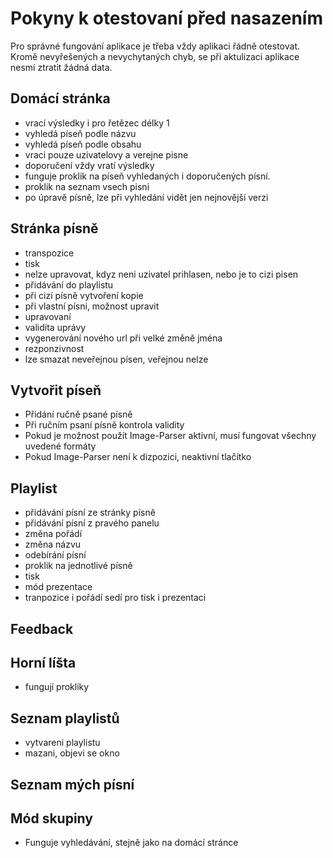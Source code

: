 # Pokyny k otestovaní před nasazením
Pro správné fungování aplikace je třeba vždy aplikaci řádně otestovat. Kromě nevyřešených a nevychytaných chyb, se při aktulizaci aplikace nesmí ztratit žádná data.

## Domácí stránka
- vrací výsledky i pro řetězec délky 1
- vyhledá píseň podle názvu
- vyhledá píseň podle obsahu
- vraci pouze uzivatelovy a verejne pisne
- doporučení vždy vratí výsledky
- funguje proklik na píseň vyhledaných i doporučených písní.
- proklik na seznam vsech pisni
- po úpravě písně, lze při vyhledání vidět jen nejnovější verzi

## Stránka písně
- transpozice
- tisk
- nelze upravovat, kdyz neni uzivatel prihlasen, nebo je to cizi pisen
- přidávání do playlistu
- při cizí písně vytvoření kopie
- při vlastní písni, možnost upravit
- upravovaní
- validita uprávy
- vygenerování nového url při velké změně jména
- rezponzivnost
- lze smazat neveřejnou písen, veřejnou nelze
  

## Vytvořit píseň
- Přidání ručně psané písně
- Při ručním psaní písně kontrola validity
- Pokud je možnost použít Image-Parser aktivní, musí fungovat všechny uvedené formáty
- Pokud Image-Parser není k dizpozici, neaktivní tlačítko

## Playlist
- přidávání písní ze stránky písně
- přidávání písní z pravého panelu
- změna pořádí
- změna názvu
- odebírání písní
- proklik na jednotlivé písně
- tisk
- mód prezentace
- tranpozice i pořádí sedí pro tisk i prezentaci

## Feedback

## Horní líšta
- fungují prokliky
  
## Seznam playlistů
- vytvareni playlistu
- mazani, objevi se okno
## Seznam mých písní
## Mód skupiny
- Funguje vyhledávání, stejně jako na domácí stránce

